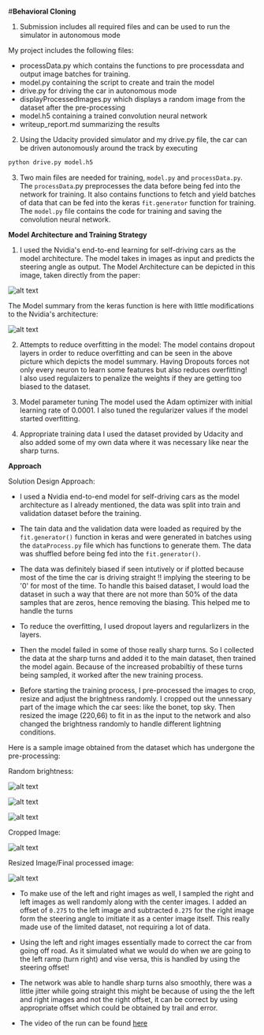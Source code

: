#**Behavioral Cloning** 

[//]: # (Image References)

[image1]: ./images/architecture.png "Model Architecture"
[image2]: ./images/crop_image.jpg "Cropped Image"
[image3]: ./images/random_brightness1.jpg "Random Brightness 1"
[image4]: ./images/random_brightness2.jpg "Random Brightness 2"
[image5]: ./images/random_brightness3.jpg "Random Brightness 3"
[image6]: ./images/processed_image.jpg "Final Processed image"
[image7]: ./images/model_summary.png "Model Summary"

1. Submission includes all required files and can be used to run the simulator in autonomous mode

My project includes the following files:
* processData.py which contains the functions to pre processdata and output image batches for training.
* model.py containing the script to create and train the model
* drive.py for driving the car in autonomous mode
* displayProcessedImages.py which displays a random image from the dataset after the pre-processing 
* model.h5 containing a trained convolution neural network 
* writeup_report.md summarizing the results


2. Using the Udacity provided simulator and my drive.py file, the car can be driven autonomously around the track by executing 
```sh
python drive.py model.h5
```

3. Two main files are needed for training, `model.py` and `processData.py`. The `processData`.py preprocesses the data before being fed into the network for training. It also contains functions to fetch and yield batches of data that can be fed into the keras `fit.generator` function for training. The `model.py` file contains the code for training and saving the convolution neural network. 

**Model Architecture and Training Strategy**

1. I used the Nvidia's end-to-end learning for self-driving cars as the model architecture. The model takes in images as input and predicts the steering angle as output. 
The Model Architecture can be depicted in this image, taken directly from the paper:

![alt text][image1]

The Model summary from the keras function is here with little modifications to the Nvidia's architecture:

![alt text][image7]

2. Attempts to reduce overfitting in the model:
The model contains dropout layers in order to reduce overfitting and can be seen in the above picture which depicts the model summary. Having Dropouts forces not only every neuron to learn some features but also reduces overfitting!  
I also used regulaizers to penalize the weights if they are getting too biased to the dataset.

3. Model parameter tuning
The model used the Adam optimizer with initial learning rate of 0.0001. I also tuned the regularizer values if the model started overfitting. 

4. Appropriate training data
I used the dataset provided by Udacity and also added some of my own data where it was necessary like near the sharp turns.

**Approach**

Solution Design Approach:

* I used a Nvidia end-to-end model for self-driving cars as the model architecture as I already mentioned, the data was split into train and validation dataset before the training. 

* The tain data and the validation data were loaded as required by the `fit.generator()` function in keras and were generated in batches using the `dataProcess.py` file which has functions to generate them. The data was shuffled before being fed into the `fit.generator()`. 

* The data was definitely biased if seen intutively or if plotted because most of the time the car is driving straight !! implying the steering to be '0' for most of the time. To handle this baised dataset, I would load the dataset in such a way that there are not more than 50% of the data samples that are zeros, hence removing the biasing. This helped me to handle the turns 

* To reduce the overfitting, I used dropout layers and regularlizers in the layers.

* Then the model failed in some of those really sharp turns. So I collected the data at the sharp turns and added it to the main dataset, then trained the model again. Because of the increased probabiltiy of these turns being sampled, it worked after the new training process.

* Before starting the training process, I pre-processed the images to crop, resize and adjust the brightness randomly. I cropped out the unnessary part of the image which the car sees: like the bonet, top sky. Then resized the image (220,66) to fit in as the input to the network and also changed the brightness randomly to handle different lightning conditions.

Here is a sample image obtained from the dataset which has undergone the pre-processing:

Random brightness:

![alt text][image3]

![alt text][image4]

![alt text][image5]

Cropped Image:

![alt text][image2]

Resized Image/Final processed image:

![alt text][image6]

* To make use of the left and right images as well, I sampled the right and left images as well randomly along with the center images. I added an offset of `0.275` to the left image and subtracted `0.275` for the right image form the steering angle to imitiate it as a center image itself. This really made use of the limited dataset, not requiring a lot of data.

* Using the left and right images essentially made to correct the car from going off road. As it simulated what we would do when we are going to the left ramp (turn right) and vise versa, this is handled by using the steering offset! 

* The network was able to handle sharp turns also smoothly, there was a little jitter while going straight this might be because of using the the left and right images and not the right offset, it can be correct by using appropriate offset which could be obtained by trail and error.

* The video of the run can be found [here](https://youtu.be/BKlFEks0HgM)
